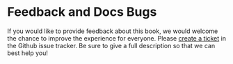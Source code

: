 # Feedback and Docs Bugs

If you would like to provide feedback about this book, we would welcome the
chance to improve the experience for everyone. Please
[create a ticket](https://github.com/cnbbooks/lfe-style-guide/issues/new) in the
Github issue tracker. Be sure to give a full description so that we can best
help you!
